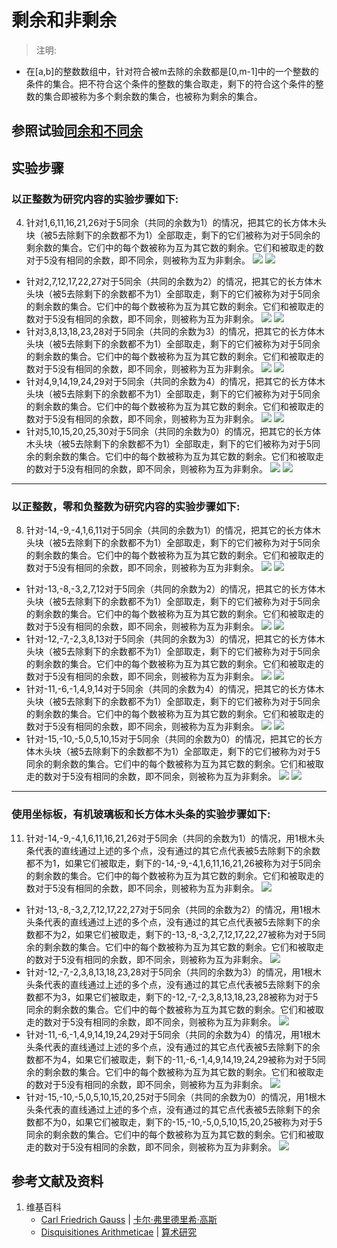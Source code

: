 # 剩余和非剩余

> 注明:
>  
- 在[a,b]的整数数组中，针对符合被m去除的余数都是[0,m-1]中的一个整数的条件的集合。把不符合这个条件的整数的集合取走，剩下的符合这个条件的整数的集合即被称为多个剩余数的集合，也被称为剩余的集合。

## 参照试验[同余和不同余](https://github.com/quanbinn/Learn-Mathematics-The-Physical-Experimental-Way/blob/master/chapters/数论/高斯的算术研究中典型的推演实验/基本概念/同余和不同余.md)

## 实验步骤

### 以正整数为研究内容的实验步骤如下:

4. 针对1,6,11,16,21,26对于5同余（共同的余数为1）的情况，把其它的长方体木头块（被5去除剩下的余数都不为1）全部取走，剩下的它们被称为对于5同余的剩余数的集合。它们中的每个数被称为互为其它数的剩余。它们和被取走的数对于5没有相同的余数，即不同余，则被称为互为非剩余。
![](/images/数论/高斯的算术研究中典型的推演实验/基本概念/剩余和非剩余/4a1_1.jpg)
![](/images/数论/高斯的算术研究中典型的推演实验/基本概念/剩余和非剩余/4a1_2.jpg)
- 针对2,7,12,17,22,27对于5同余（共同的余数为2）的情况，把其它的长方体木头块（被5去除剩下的余数都不为1）全部取走，剩下的它们被称为对于5同余的剩余数的集合。它们中的每个数被称为互为其它数的剩余。它们和被取走的数对于5没有相同的余数，即不同余，则被称为互为非剩余。
![](/images/数论/高斯的算术研究中典型的推演实验/基本概念/剩余和非剩余/4a2_1.jpg)
![](/images/数论/高斯的算术研究中典型的推演实验/基本概念/剩余和非剩余/4a2_2.jpg)
- 针对3,8,13,18,23,28对于5同余（共同的余数为3）的情况，把其它的长方体木头块（被5去除剩下的余数都不为1）全部取走，剩下的它们被称为对于5同余的剩余数的集合。它们中的每个数被称为互为其它数的剩余。它们和被取走的数对于5没有相同的余数，即不同余，则被称为互为非剩余。
![](/images/数论/高斯的算术研究中典型的推演实验/基本概念/剩余和非剩余/4a3_1.jpg)
![](/images/数论/高斯的算术研究中典型的推演实验/基本概念/剩余和非剩余/4a3_2.jpg)
- 针对4,9,14,19,24,29对于5同余（共同的余数为4）的情况，把其它的长方体木头块（被5去除剩下的余数都不为1）全部取走，剩下的它们被称为对于5同余的剩余数的集合。它们中的每个数被称为互为其它数的剩余。它们和被取走的数对于5没有相同的余数，即不同余，则被称为互为非剩余。
![](/images/数论/高斯的算术研究中典型的推演实验/基本概念/剩余和非剩余/4a4_1.jpg)
![](/images/数论/高斯的算术研究中典型的推演实验/基本概念/剩余和非剩余/4a4_2.jpg)
- 针对5,10,15,20,25,30对于5同余（共同的余数为0）的情况，把其它的长方体木头块（被5去除剩下的余数都不为1）全部取走，剩下的它们被称为对于5同余的剩余数的集合。它们中的每个数被称为互为其它数的剩余。它们和被取走的数对于5没有相同的余数，即不同余，则被称为互为非剩余。
![](/images/数论/高斯的算术研究中典型的推演实验/基本概念/剩余和非剩余/4a5_1.jpg)
![](/images/数论/高斯的算术研究中典型的推演实验/基本概念/剩余和非剩余/4a5_2.jpg)

-------------------------------

### 以正整数，零和负整数为研究内容的实验步骤如下:

8. 针对-14,-9,-4,1,6,11对于5同余（共同的余数为1）的情况，把其它的长方体木头块（被5去除剩下的余数都不为1）全部取走，剩下的它们被称为对于5同余的剩余数的集合。它们中的每个数被称为互为其它数的剩余。它们和被取走的数对于5没有相同的余数，即不同余，则被称为互为非剩余。
![](/images/数论/高斯的算术研究中典型的推演实验/基本概念/剩余和非剩余/8a1_1.jpg)
![](/images/数论/高斯的算术研究中典型的推演实验/基本概念/剩余和非剩余/8a1_2.jpg)
- 针对-13,-8,-3,2,7,12对于5同余（共同的余数为2）的情况，把其它的长方体木头块（被5去除剩下的余数都不为1）全部取走，剩下的它们被称为对于5同余的剩余数的集合。它们中的每个数被称为互为其它数的剩余。它们和被取走的数对于5没有相同的余数，即不同余，则被称为互为非剩余。
![](/images/数论/高斯的算术研究中典型的推演实验/基本概念/剩余和非剩余/8a2_1.jpg)
![](/images/数论/高斯的算术研究中典型的推演实验/基本概念/剩余和非剩余/8a2_2.jpg)
- 针对-12,-7,-2,3,8,13对于5同余（共同的余数为3）的情况，把其它的长方体木头块（被5去除剩下的余数都不为1）全部取走，剩下的它们被称为对于5同余的剩余数的集合。它们中的每个数被称为互为其它数的剩余。它们和被取走的数对于5没有相同的余数，即不同余，则被称为互为非剩余。
![](/images/数论/高斯的算术研究中典型的推演实验/基本概念/剩余和非剩余/8a3_1.jpg)
![](/images/数论/高斯的算术研究中典型的推演实验/基本概念/剩余和非剩余/8a3_2.jpg)
- 针对-11,-6,-1,4,9,14对于5同余（共同的余数为4）的情况，把其它的长方体木头块（被5去除剩下的余数都不为1）全部取走，剩下的它们被称为对于5同余的剩余数的集合。它们中的每个数被称为互为其它数的剩余。它们和被取走的数对于5没有相同的余数，即不同余，则被称为互为非剩余。
![](/images/数论/高斯的算术研究中典型的推演实验/基本概念/剩余和非剩余/8a4_1.jpg)
![](/images/数论/高斯的算术研究中典型的推演实验/基本概念/剩余和非剩余/8a4_2.jpg)
- 针对-15,-10,-5,0,5,10,15对于5同余（共同的余数为0）的情况，把其它的长方体木头块（被5去除剩下的余数都不为1）全部取走，剩下的它们被称为对于5同余的剩余数的集合。它们中的每个数被称为互为其它数的剩余。它们和被取走的数对于5没有相同的余数，即不同余，则被称为互为非剩余。
![](/images/数论/高斯的算术研究中典型的推演实验/基本概念/剩余和非剩余/8a5_1.jpg)
![](/images/数论/高斯的算术研究中典型的推演实验/基本概念/剩余和非剩余/8a5_2.jpg)

--------------------

### 使用坐标板，有机玻璃板和长方体木头条的实验步骤如下:

11. 针对-14,-9,-4,1,6,11,16,21,26对于5同余（共同的余数为1）的情况，用1根木头条代表的直线通过上述的多个点，没有通过的其它点代表被5去除剩下的余数都不为1，如果它们被取走，剩下的-14,-9,-4,1,6,11,16,21,26被称为对于5同余的剩余数的集合。它们中的每个数被称为互为其它数的剩余。它们和被取走的数对于5没有相同的余数，即不同余，则被称为互为非剩余。
![](/images/数论/高斯的算术研究中典型的推演实验/基本概念/同余和不同余/11b1.jpg)
- 针对-13,-8,-3,2,7,12,17,22,27对于5同余（共同的余数为2）的情况，用1根木头条代表的直线通过上述的多个点，没有通过的其它点代表被5去除剩下的余数都不为2，如果它们被取走，剩下的-13,-8,-3,2,7,12,17,22,27被称为对于5同余的剩余数的集合。它们中的每个数被称为互为其它数的剩余。它们和被取走的数对于5没有相同的余数，即不同余，则被称为互为非剩余。
![](/images/数论/高斯的算术研究中典型的推演实验/基本概念/同余和不同余/11b2.jpg)
- 针对-12,-7,-2,3,8,13,18,23,28对于5同余（共同的余数为3）的情况，用1根木头条代表的直线通过上述的多个点，没有通过的其它点代表被5去除剩下的余数都不为3，如果它们被取走，剩下的-12,-7,-2,3,8,13,18,23,28被称为对于5同余的剩余数的集合。它们中的每个数被称为互为其它数的剩余。它们和被取走的数对于5没有相同的余数，即不同余，则被称为互为非剩余。
![](/images/数论/高斯的算术研究中典型的推演实验/基本概念/同余和不同余/11b3.jpg)
- 针对-11,-6,-1,4,9,14,19,24,29对于5同余（共同的余数为4）的情况，用1根木头条代表的直线通过上述的多个点，没有通过的其它点代表被5去除剩下的余数都不为4，如果它们被取走，剩下的-11,-6,-1,4,9,14,19,24,29被称为对于5同余的剩余数的集合。它们中的每个数被称为互为其它数的剩余。它们和被取走的数对于5没有相同的余数，即不同余，则被称为互为非剩余。
![](/images/数论/高斯的算术研究中典型的推演实验/基本概念/同余和不同余/11b4.jpg)
- 针对-15,-10,-5,0,5,10,15,20,25对于5同余（共同的余数为0）的情况，用1根木头条代表的直线通过上述的多个点，没有通过的其它点代表被5去除剩下的余数都不为0，如果它们被取走，剩下的-15,-10,-5,0,5,10,15,20,25被称为对于5同余的剩余数的集合。它们中的每个数被称为互为其它数的剩余。它们和被取走的数对于5没有相同的余数，即不同余，则被称为互为非剩余。
![](/images/数论/高斯的算术研究中典型的推演实验/基本概念/同余和不同余/11b5.jpg)

## 参考文献及资料

1. 维基百科
	- [Carl Friedrich Gauss](https://en.wikipedia.org/wiki/Carl_Friedrich_Gauss) | [卡尔·弗里德里希·高斯](https://zh.wikipedia.org/wiki/%E5%8D%A1%E7%88%BE%C2%B7%E5%BC%97%E9%87%8C%E5%BE%B7%E9%87%8C%E5%B8%8C%C2%B7%E9%AB%98%E6%96%AF) 
	- [Disquisitiones Arithmeticae](https://en.wikipedia.org/wiki/Disquisitiones_Arithmeticae) | [算术研究](https://zh.wikipedia.org/wiki/算术研究) 



